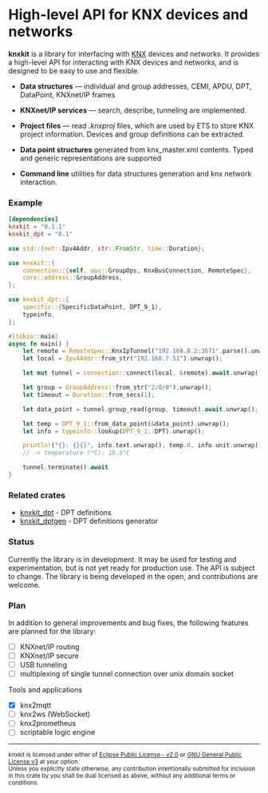 # High-level API for KNX devices and networks
__knxkit__ is a library for interfacing with [KNX](https://www.knx.org) devices and networks. It provides a high-level API for interacting with KNX devices and networks, and is designed to be easy to use and flexible.

- __Data structures__ — individual and group addresses, CEMI, APDU, DPT, DataPoint, KNXnet/IP frames

- __KNXnet/IP services__ — search, describe, tunneling are implemented.

- __Project files__ — read _.knxproj_ files, which are used by ETS to store KNX project information. Devices and group definitions can be extracted.

- __Data point structures__  generated from knx_master.xml contents. Typed and generic representations are supported

- __Command line__ utilities for data structures generation and knx network interaction.


### Example
```toml
[dependencies]
knxkit = "0.1.1"
knxkit_dpt = "0.1"
```

```rust
use std::{net::Ipv4Addr, str::FromStr, time::Duration};

use knxkit::{
    connection::{self, ops::GroupOps, KnxBusConnection, RemoteSpec},
    core::address::GroupAddress,
};

use knxkit_dpt::{
    specific::{SpecificDataPoint, DPT_9_1},
    typeinfo,
};

#[tokio::main]
async fn main() {
    let remote = RemoteSpec::KnxIpTunnel("192.168.8.2:3671".parse().unwrap());
    let local = Ipv4Addr::from_str("192.168.7.51").unwrap();

    let mut tunnel = connection::connect(local, &remote).await.unwrap();

    let group = GroupAddress::from_str("2/0/0").unwrap();
    let timeout = Duration::from_secs(1);

    let data_point = tunnel.group_read(group, timeout).await.unwrap();

    let temp = DPT_9_1::from_data_point(&data_point).unwrap();
    let info = typeinfo::lookup(DPT_9_1::DPT).unwrap();

    println!("{}: {}{}", info.text.unwrap(), temp.0, info.unit.unwrap());
    // -> temperature (°C): 19.5°C

    tunnel.terminate().await
}
```

### Related crates
  - [knxkit_dpt](https://crates.io/crates/knxkit_dpt) - DPT definitions
  - [knxkit_dptgen](https://crates.io/crates/knxkit_dptgen) - DPT definitions generator

### Status
Currently the library is in development. It may be used for testing and experimentation, but is not yet ready for production use. The API is subject to change. The library is being developed in the open, and contributions are welcome.

### Plan
In addition to general improvements and bug fixes, the following features are planned for the library:
  - [ ] KNXnet/IP routing
  - [ ] KNXnet/IP secure
  - [ ] USB tunneling
  - [ ] multiplexing of single tunnel connection over unix domain socket
  
Tools and applications  
  - [x] knx2mqtt
  - [ ] knx2ws (WebSocket)
  - [ ] knx2prometheus
  - [ ] scriptable logic engine

<hr>
<sup>
knxkit is licensed under either of <a href="LICENSE.EPL">Eclipse Public License - v2.0</a> or <a href="LICENSE.GPL">GNU General Public License v3</a> at your option.
</sup>
<br>
<sub>
Unless you explicitly state otherwise, any contribution intentionally submitted
for inclusion in this crate by you  shall
be dual licensed as above, without any additional terms or conditions.
</sub>
